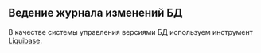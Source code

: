 ## Ведение журнала изменений БД

В качестве системы управления версиями БД используем
инструмент [Liquibase](https://www.liquibase.org/documentation/databasechangelog.html).
